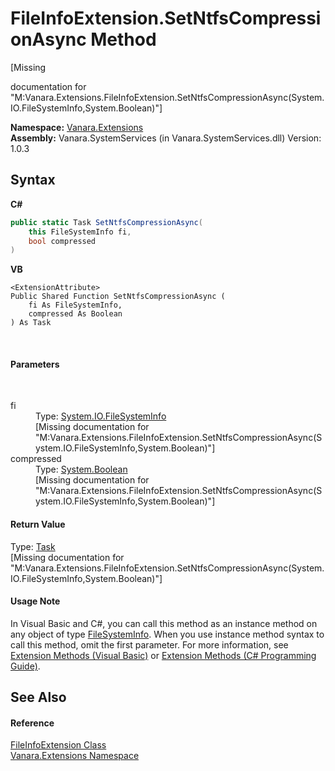 # FileInfoExtension.SetNtfsCompressionAsync Method 
 

\[Missing <summary> documentation for "M:Vanara.Extensions.FileInfoExtension.SetNtfsCompressionAsync(System.IO.FileSystemInfo,System.Boolean)"\]

**Namespace:**&nbsp;<a href="9abe54ff-18ce-e333-beed-30e855655381">Vanara.Extensions</a><br />**Assembly:**&nbsp;Vanara.SystemServices (in Vanara.SystemServices.dll) Version: 1.0.3

## Syntax

**C#**<br />
``` C#
public static Task SetNtfsCompressionAsync(
	this FileSystemInfo fi,
	bool compressed
)
```

**VB**<br />
``` VB
<ExtensionAttribute>
Public Shared Function SetNtfsCompressionAsync ( 
	fi As FileSystemInfo,
	compressed As Boolean
) As Task
```

<br />

#### Parameters
&nbsp;<dl><dt>fi</dt><dd>Type: <a href="http://msdn2.microsoft.com/en-us/library/975xhcs9" target="_blank">System.IO.FileSystemInfo</a><br />\[Missing <param name="fi"/> documentation for "M:Vanara.Extensions.FileInfoExtension.SetNtfsCompressionAsync(System.IO.FileSystemInfo,System.Boolean)"\]</dd><dt>compressed</dt><dd>Type: <a href="http://msdn2.microsoft.com/en-us/library/a28wyd50" target="_blank">System.Boolean</a><br />\[Missing <param name="compressed"/> documentation for "M:Vanara.Extensions.FileInfoExtension.SetNtfsCompressionAsync(System.IO.FileSystemInfo,System.Boolean)"\]</dd></dl>

#### Return Value
Type: <a href="http://msdn2.microsoft.com/en-us/library/dd235678" target="_blank">Task</a><br />\[Missing <returns> documentation for "M:Vanara.Extensions.FileInfoExtension.SetNtfsCompressionAsync(System.IO.FileSystemInfo,System.Boolean)"\]

#### Usage Note
In Visual Basic and C#, you can call this method as an instance method on any object of type <a href="http://msdn2.microsoft.com/en-us/library/975xhcs9" target="_blank">FileSystemInfo</a>. When you use instance method syntax to call this method, omit the first parameter. For more information, see <a href="http://msdn.microsoft.com/en-us/library/bb384936.aspx">Extension Methods (Visual Basic)</a> or <a href="http://msdn.microsoft.com/en-us/library/bb383977.aspx">Extension Methods (C# Programming Guide)</a>.

## See Also


#### Reference
<a href="ffccdb8f-994a-a3d3-f443-0ebabd38e7fc">FileInfoExtension Class</a><br /><a href="9abe54ff-18ce-e333-beed-30e855655381">Vanara.Extensions Namespace</a><br />